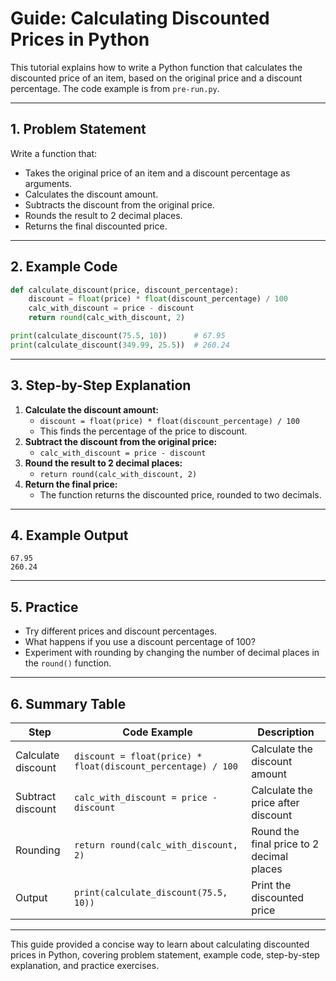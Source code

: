 # Guide: Calculating Discounted Prices in Python

This tutorial explains how to write a Python function that calculates the discounted price of an item, based on the original price and a discount percentage. The code example is from `pre-run.py`.

---

## 1. Problem Statement

Write a function that:
- Takes the original price of an item and a discount percentage as arguments.
- Calculates the discount amount.
- Subtracts the discount from the original price.
- Rounds the result to 2 decimal places.
- Returns the final discounted price.

---

## 2. Example Code

```python
def calculate_discount(price, discount_percentage):
    discount = float(price) * float(discount_percentage) / 100
    calc_with_discount = price - discount
    return round(calc_with_discount, 2)

print(calculate_discount(75.5, 10))      # 67.95
print(calculate_discount(349.99, 25.5))  # 260.24
```

---

## 3. Step-by-Step Explanation

1. **Calculate the discount amount:**
   - `discount = float(price) * float(discount_percentage) / 100`
   - This finds the percentage of the price to discount.
2. **Subtract the discount from the original price:**
   - `calc_with_discount = price - discount`
3. **Round the result to 2 decimal places:**
   - `return round(calc_with_discount, 2)`
4. **Return the final price:**
   - The function returns the discounted price, rounded to two decimals.

---

## 4. Example Output

```
67.95
260.24
```

---

## 5. Practice

- Try different prices and discount percentages.
- What happens if you use a discount percentage of 100?
- Experiment with rounding by changing the number of decimal places in the `round()` function.

---

## 6. Summary Table

| Step                     | Code Example                              | Description                                      |
| ------------------------ | ----------------------------------------- | ------------------------------------------------ |
| Calculate discount       | `discount = float(price) * float(discount_percentage) / 100` | Calculate the discount amount                    |
| Subtract discount        | `calc_with_discount = price - discount` | Calculate the price after discount               |
| Rounding                 | `return round(calc_with_discount, 2)`    | Round the final price to 2 decimal places       |
| Output                   | `print(calculate_discount(75.5, 10))`    | Print the discounted price                      |

---

This guide provided a concise way to learn about calculating discounted prices in Python, covering problem statement, example code, step-by-step explanation, and practice exercises.
